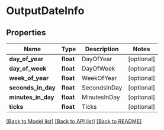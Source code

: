 # OutputDateInfo

## Properties
Name | Type | Description | Notes
------------ | ------------- | ------------- | -------------
**day_of_year** | **float** | DayOfYear | [optional] 
**day_of_week** | **float** | DayOfWeek | [optional] 
**week_of_year** | **float** | WeekOfYear | [optional] 
**seconds_in_day** | **float** | SecondsInDay | [optional] 
**minutes_in_day** | **float** | MinutesInDay | [optional] 
**ticks** | **float** | Ticks | [optional] 

[[Back to Model list]](../README.md#documentation-for-models) [[Back to API list]](../README.md#documentation-for-api-endpoints) [[Back to README]](../README.md)


